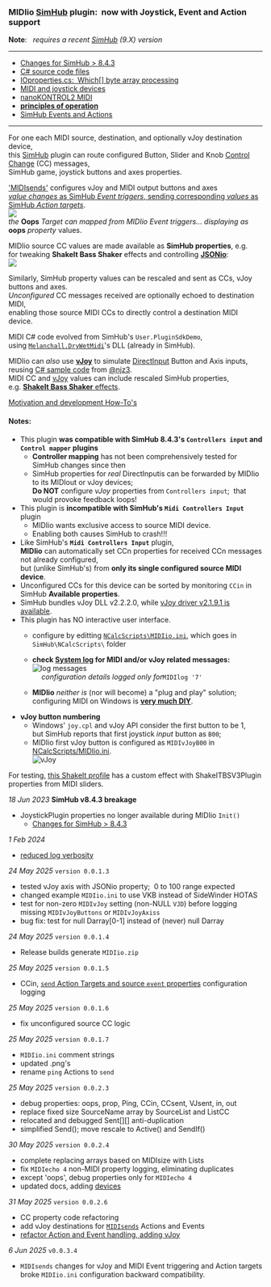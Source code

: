 ### MIDIio [SimHub](https://www.simhubdash.com/) plugin:&nbsp; now with Joystick, Event and Action support

**Note**: &nbsp;  *requires a recent [SimHub](https://www.simhubdash.com/download-2/) (9.X) version*  

---
- [Changes for SimHub > 8.4.3](docs/provoked.md)  
- [C# source code files](docs/source.md)  
- [IOproperties.cs:&nbsp; Which[] byte array processing](docs/Which.md)  
- [MIDI and joystick devices](docs/devices.md)  
- [nanoKONTROL2 MIDI](docs/nanoKONTROL2_MIDIimp.txt)  
- [**principles of operation**](docs/principles.md)  
- [SimHub Events and Actions](docs/sends.md)  
---
For one each MIDI source, destination, and optionally vJoy destination device,  
 this [SimHub](https://github.com/SHWotever/SimHub) plugin can route configured Button, Slider and Knob
 [Control Change](https://www.midi.org/specifications-old/item/table-3-control-change-messages-data-bytes-2) (CC) messages,  
 SimHub game, joystick buttons and axes properties.  

['MIDIsends'](docs/source.md#midisends) configures vJoy and MIDI output buttons and axes  
[*value changes* as SimHub *Event triggers*, sending corresponding *values* as SimHub *Action targets*](docs/send.md).  
![](docs/EventPicker.png)  
*the* **Oops** *Target can mapped from MIDIio Event triggers... displaying as* **oops** *property* values.

MIDIio source CC values are made available as **SimHub properties**, e.g.  
for tweaking **ShakeIt Bass Shaker** effects and controlling [**JSONio**](https://github.com/blekenbleu/JSONio):  
![](docs/properties.png)  

Similarly, SimHub property values can be rescaled and sent as CCs, vJoy buttons and axes.  
*Unconfigured* CC messages received are optionally echoed to destination MIDI,  
enabling those source MIDI CCs to directly control a destination MIDI device.

MIDI C# code evolved from SimHub's `User.PluginSdkDemo`,  
using [`Melanchall.DryWetMidi`](https://github.com/melanchall/drywetmidi)'s DLL (already in SimHub).  

MIDIio can *also* use [**vJoy**](https://github.com/shauleiz/vJoy) to simulate [DirectInput](https://blekenbleu.github.io/Windows/HID/) Button and Axis inputs,  
reusing [C# sample code](https://github.com/blekenbleu/vJoySDK) from [@njz3](https://github.com/njz3/vJoy).  
MIDI CC and [vJoy](https://blekenbleu.github.io/Windows/HID/vJoy/) values can include rescaled SimHub properties,  
 e.g. [**ShakeIt Bass Shaker** effects](https://github.com/SHWotever/SimHub/wiki/ShakeIt-V3-Effects-configuration).

[Motivation and development How-To's](https://blekenbleu.github.io/MIDI/plugin/)  

#### Notes:
- This plugin **was compatible with SimHub 8.4.3's `Controllers input` and `Control mapper` plugins**  
  - **Controller mapping** has not been comprehensively tested for SimHub changes since then
  - SimHub properties for *real* DirectInputis can be forwarded by MIDIio to its MIDIout or vJoy devices;  
    **Do NOT** configure *vJoy* properties from `Controllers input`;&nbsp; that would provoke feedback loops!  
- This plugin is **incompatible with SimHub's `Midi Controllers Input`** plugin  
	- MIDIio wants exclusive access to source MIDI device.
    - Enabling both causes SimHub to crash!!!   
- Like SimHub's **`Midi Controllers Input`** plugin,  
  **MIDIio** can automatically set CCn properties  for received CCn messages not already configured,  
  but (unlike SimHub's) from **only its single configured source MIDI device**.  
- Unconfigured CCs for this device can be sorted by monitoring `CCin` in SimHub **Available properties**.
- SimHub bundles vJoy DLL v2.2.2.0, while [vJoy driver v2.1.9.1 is available](https://sourceforge.net/projects/vjoystick/).  
- This plugin has NO interactive user interface.
    - configure by editting [`NCalcScripts\MIDIio.ini`](blob/main/NCalcScripts/MIDIio.ini), which goes in `SimHub\NCalcScripts\` folder 
    - **check [System log](docs/SimHub.txt) for MIDI and/or vJoy related messages:**  
      ![log messages](docs/log.png)  
	&emsp;	*configuration details logged only for*`MIDIlog '7'`    

    - **MIDIio** *neither is* (nor will become) a "plug and play" solution;  
      configuring MIDI on Windows is [**very much DIY**](https://www.racedepartment.com/threads/simhub-plugin-s-for-output-to-midi-and-vjoy.210079/).  
- **vJoy button numbering**  
    - Windows' `joy.cpl` and vJoy API consider the first button to be 1,  
      but SimHub reports that first joystick *input* button as `B00`;  
    - MIDIio first vJoy button is configured as `MIDIvJoyB00` in [NCalcScripts/MIDIio.ini](NCalcScripts/MIDIio.ini).  
      ![vJoy](docs/vJoyB.png)  

For testing, [this ShakeIt profile](https://github.com/blekenbleu/SimHub-profiles/blob/main/Any%20Game%20-%20MIDIio_proxyLS.siprofile)
 has a custom effect with ShakeITBSV3Plugin properties from MIDI sliders.

*18 Jun 2023*  **SimHub v8.4.3 breakage**
- JoystickPlugin properties no longer available during MIDIio `Init()`
	- [Changes for SimHub > 8.4.3](docs/provoked.md)  

*1 Feb 2024*  
- [reduced log verbosity](docs/source.md#midilog)

*24 May 2025* `version 0.0.1.3`
- tested vJoy axis with JSONio property;&nbsp; 0 to 100 range expected  
- changed example `MIDIio.ini` to use VKB instead of SideWinder HOTAS  
- test for non-zero `MIDIvJoy` setting (non-NULL `VJD`) before logging missing `MIDIvJoyButtons` or `MIDIvJoyAxiss`  
- bug fix:  test for null Darray[0-1] instead of (never) null Darray

*24 May 2025* `version 0.0.1.4`
- Release builds generate `MIDIio.zip`

*25 May 2025* `version 0.0.1.5`  
- CCin, [`send` Action Targets and source `event` properties]((docs/sends.md)) configuration logging

*25 May 2025* `version 0.0.1.6`  
- fix unconfigured source CC logic

*25 May 2025* `version 0.0.1.7`
- `MIDIio.ini` comment strings
- updated .png's
- rename `ping` Actions to `send`

*25 May 2025* `version 0.0.2.3`
- debug properties: oops, prop, Ping, CCin, CCsent, VJsent, in, out
- replace fixed size SourceName array by SourceList and ListCC
- relocated and debugged Sent[][] anti-duplication
- simplified Send();  move rescale to Active() and SendIf()

*30 May 2025* `version 0.0.2.4`
- complete replacing arrays based on MIDIsize with Lists
- fix `MIDIecho 4` non-MIDI property logging, eliminating duplicates
- except 'oops', debug properties only for `MIDIecho 4`
- updated docs, adding [devices](docs/devices.md)

*31 May 2025* `version 0.0.2.6`
- CC property code refactoring  
- add vJoy destinations for [`MIDIsends`](docs/sends.md) Actions and Events  
- [refactor Action and Event handling, adding vJoy](docs/principles.md#midiio-events-and-actions)  

*6 Jun 2025* `v0.0.3.4`  
- `MIDIsends` changes for vJoy and MIDI Event triggering and Action targets  
   broke `MIDIio.ini` configuration backward compatibility.
